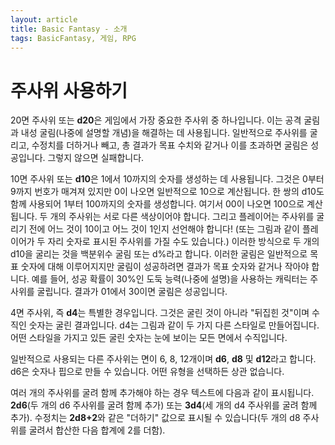 ```yaml
---
layout: article
title: Basic Fantasy - 소개
tags: BasicFantasy, 게임, RPG
---
```


# 주사위 사용하기

20면 주사위 또는 **d20**은 게임에서 가장 중요한 주사위 중 하나입니다. 이는 공격 굴림과 내성 굴림(나중에 설명할 개념)을 해결하는 데 사용됩니다. 일반적으로 주사위를 굴리고, 수정치를 더하거나 빼고, 총 결과가 목표 수치와 같거나 이를 초과하면 굴림은 성공입니다. 그렇지 않으면 실패합니다.

10면 주사위 또는 **d10**은 1에서 10까지의 숫자를 생성하는 데 사용됩니다. 그것은 0부터 9까지 번호가 매겨져 있지만 0이 나오면 일반적으로 10으로 계산됩니다. 한 쌍의 d10도 함께 사용되어 1부터 100까지의 숫자를 생성합니다. 여기서 00이 나오면 100으로 계산됩니다. 두 개의 주사위는 서로 다른 색상이어야 합니다. 그리고 플레이어는 주사위를 굴리기 전에 어느 것이 10이고 어느 것이 1인지 선언해야 합니다! (또는 그림과 같이 플레이어가 두 자리 숫자로 표시된 주사위를 가질 수도 있습니다.) 이러한 방식으로 두 개의 d10을 굴리는 것을 백분위수 굴림 또는 d%라고 합니다. 이러한 굴림은 일반적으로 목표 숫자에 대해 이루어지지만 굴림이 성공하려면 결과가 목표 숫자와 같거나 작아야 합니다. 예를 들어, 성공 확률이 30%인 도둑 능력(나중에 설명)을 사용하는 캐릭터는 주사위를 굴립니다. 결과가 01에서 30이면 굴림은 성공입니다.

4면 주사위, 즉 **d4**는 특별한 경우입니다. 그것은 굴린 것이 아니라 "뒤집힌 것"이며 수직인 숫자는 굴린 결과입니다. d4는 그림과 같이 두 가지 다른 스타일로 만들어집니다. 어떤 스타일을 가지고 있든 굴린 숫자는 눈에 보이는 모든 면에서 수직입니다.

일반적으로 사용되는 다른 주사위는 면이 6, 8, 12개이며 **d6**, **d8** 및 **d12**라고 합니다. d6은 숫자나 핍으로 만들 수 있습니다. 어떤 유형을 선택하든 상관 없습니다.

여러 개의 주사위를 굴려 함께 추가해야 하는 경우 텍스트에 다음과 같이 표시됩니다. **2d6**(두 개의 d6 주사위를 굴려 함께 추가) 또는 **3d4**(세 개의 d4 주사위를 굴려 함께 추가). 수정치는 **2d8+2**와 같은 "더하기" 값으로 표시될 수 있습니다(두 개의 d8 주사위를 굴려서 합산한 다음 합계에 2를 더함).
